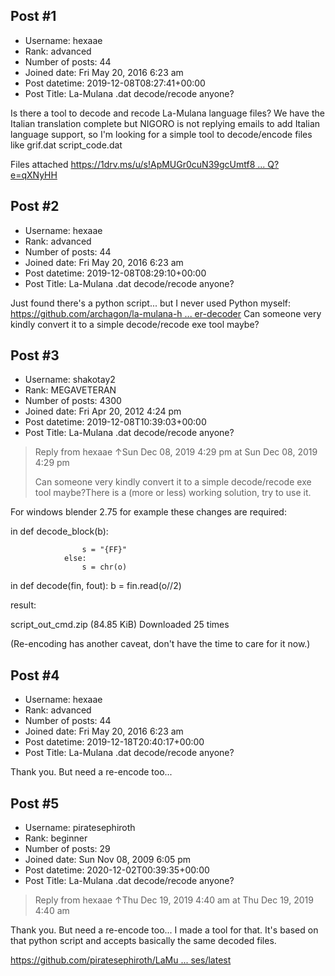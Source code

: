 ## Post #1
- Username: hexaae
- Rank: advanced
- Number of posts: 44
- Joined date: Fri May 20, 2016 6:23 am
- Post datetime: 2019-12-08T08:27:41+00:00
- Post Title: La-Mulana .dat decode/recode anyone?

Is there a tool to decode and recode La-Mulana language files?
We have the Italian translation complete but NIGORO is not replying emails to add Italian language support, so I'm looking for a simple tool to decode/encode files like
grif.dat
script_code.dat

Files attached [https://1drv.ms/u/s!ApMUGr0cuN39gcUmtf8 ... Q?e=qXNyHH](https://1drv.ms/u/s!ApMUGr0cuN39gcUmtf8viDH_8AV6dQ?e=qXNyHH)
## Post #2
- Username: hexaae
- Rank: advanced
- Number of posts: 44
- Joined date: Fri May 20, 2016 6:23 am
- Post datetime: 2019-12-08T08:29:10+00:00
- Post Title: La-Mulana .dat decode/recode anyone?

Just found there's a python script... but I never used Python myself: [https://github.com/archagon/la-mulana-h ... er-decoder](https://github.com/archagon/la-mulana-hd-text-encoder-decoder)
Can someone very kindly convert it to a simple decode/recode exe tool maybe?
## Post #3
- Username: shakotay2
- Rank: MEGAVETERAN
- Number of posts: 4300
- Joined date: Fri Apr 20, 2012 4:24 pm
- Post datetime: 2019-12-08T10:39:03+00:00
- Post Title: La-Mulana .dat decode/recode anyone?

> Reply from hexaae ↑Sun Dec 08, 2019 4:29 pm at Sun Dec 08, 2019 4:29 pm
>
> Can someone very kindly convert it to a simple decode/recode exe tool maybe?There is a (more or less) working solution, try to use it.

For windows blender 2.75 for example these changes are required:

in def decode_block(b):

```
                s = "{FF}"
            else:
                s = chr(o)
```


in def decode(fin, fout):
        b = fin.read(o//2)

result:


 script_out_cmd.zip
(84.85 KiB) Downloaded 25 times



(Re-encoding has another caveat, don't have the time to care for it now.)
## Post #4
- Username: hexaae
- Rank: advanced
- Number of posts: 44
- Joined date: Fri May 20, 2016 6:23 am
- Post datetime: 2019-12-18T20:40:17+00:00
- Post Title: La-Mulana .dat decode/recode anyone?

Thank you. But need a re-encode too...
## Post #5
- Username: piratesephiroth
- Rank: beginner
- Number of posts: 29
- Joined date: Sun Nov 08, 2009 6:05 pm
- Post datetime: 2020-12-02T00:39:35+00:00
- Post Title: La-Mulana .dat decode/recode anyone?

> Reply from hexaae ↑Thu Dec 19, 2019 4:40 am at Thu Dec 19, 2019 4:40 am
>
> 
Thank you. But need a re-encode too...
I made a tool for that. It's based on that python script and accepts basically the same decoded files.

[https://github.com/piratesephiroth/LaMu ... ses/latest](https://github.com/piratesephiroth/LaMulanaScript/releases/latest)
